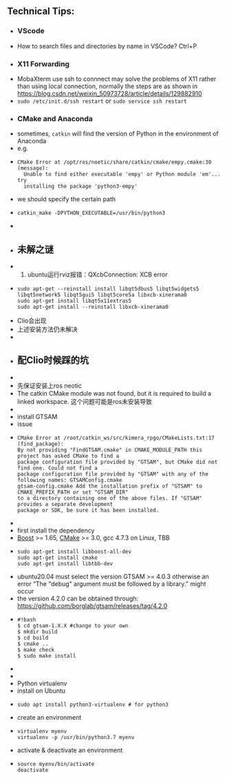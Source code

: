## Technical Tips:
- ### VScode
- How to search files and directories by name in VSCode? Ctrl+P
- ### X11 Forwarding
- MobaXterm use ssh to connnect may solve the problems of X11 rather than using local connection, normally the steps are as shown in https://blog.csdn.net/weixin_50973728/article/details/129882910
- `sudo /etc/init.d/ssh restart`  or  `sudo service ssh restart`
- ### CMake and Anaconda
- sometimes, `catkin` will find the version of Python in the environment of Anaconda
- e.g.
- ```
  CMake Error at /opt/ros/noetic/share/catkin/cmake/empy.cmake:30 (message):
    Unable to find either executable 'empy' or Python module 'em'...  try
    installing the package 'python3-empy'
  ```
- we should specify the certain path
- ```
  catkin_make -DPYTHON_EXECUTABLE=/usr/bin/python3
  ```
-
- ## 未解之谜
- 1. ubuntu运行rviz报错：QXcbConnection: XCB error
- ```
  sudo apt-get --reinstall install libqt5dbus5 libqt5widgets5 libqt5network5 libqt5gui5 libqt5core5a libxcb-xinerama0
  sudo apt-get install libqt5x11extras5
  sudo apt-get install --reinstall libxcb-xinerama0
  ```
- Clio会出现
- 上述安装方法仍未解决
-
- ## 配Clio时候踩的坑
-
- 先保证安装上ros neotic
- The catkin CMake module was not found, but it is required to build a linked workspace. 这个问题可能是ros未安装导致
-
- install GTSAM
- issue
- ```
  CMake Error at /root/catkin_ws/src/kimera_rpgo/CMakeLists.txt:17 (find_package):
  By not providing "FindGTSAM.cmake" in CMAKE_MODULE_PATH this project has asked CMake to find a 
  package configuration file provided by "GTSAM", but CMake did not find one. Could not find a 
  package configuration file provided by "GTSAM" with any of the following names: GTSAMConfig.cmake
  gtsam-config.cmake Add the installation prefix of "GTSAM" to CMAKE_PREFIX_PATH or set "GTSAM_DIR"
  to a directory containing one of the above files. If "GTSAM" provides a separate development 
  package or SDK, be sure it has been installed.
  ```
-
- first install the dependency
- [Boost](http://www.boost.org/users/download/) >= 1.65, [CMake](http://www.cmake.org/cmake/resources/software.html) >= 3.0, gcc 4.7.3 on Linux, TBB
- ```
  sudo apt-get install libboost-all-dev
  sudo apt-get install cmake
  sudo apt-get install libtbb-dev
  ```
- ubuntu20.04 must select the version GTSAM >= 4.0.3 otherwise an error “The "debug" argument must be followed by a library.” might occur
- the version 4.2.0 can be obtained through: https://github.com/borglab/gtsam/releases/tag/4.2.0
- ```
  #!bash
  $ cd gtsam-1.X.X #change to your own
  $ mkdir build
  $ cd build
  $ cmake ..
  $ make check
  $ sudo make install
  ```
-
-
- Python virtualenv
- install on Ubuntu
- ```
  sudo apt install python3-virtualenv # for python3
  ```
- create an environment
- ```
  virtualenv myenv
  virtualenv -p /usr/bin/python3.7 myenv
  ```
- activate & deactivate an environment
- ```
  source myenv/bin/activate
  deactivate
  ```